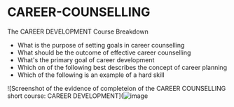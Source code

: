 # CAREER-COUNSELLING


The CAREER DEVELOPMENT Course Breakdown
* What is the purpose of setting goals in career counselling
* What should be the outcome of effective career counselling
* What's the primary goal of career development
* Which on of the following best describes the concept of career planning
* Which of the following is an example of a hard skill


![Screenshot of the evidence of completeion of the CAREER COUNSELLING short course: CAREER DEVELOPMENT](![image](https://github.com/user-attachments/assets/0402d4d8-e55e-4942-8f4c-bcc938969af6)
